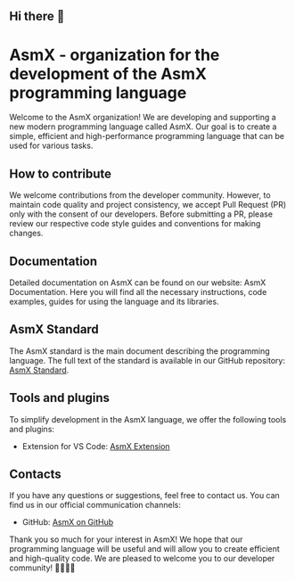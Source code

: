 ## Hi there 👋

<!--

**Here are some ideas to get you started:**

🙋‍♀️ A short introduction - what is your organization all about?
🌈 Contribution guidelines - how can the community get involved?
👩‍💻 Useful resources - where can the community find your docs? Is there anything else the community should know?
🍿 Fun facts - what does your team eat for breakfast?
🧙 Remember, you can do mighty things with the power of [Markdown](https://docs.github.com/github/writing-on-github/getting-started-with-writing-and-formatting-on-github/basic-writing-and-formatting-syntax)
-->

<!--
This organization is a new modern programming language called AsmX.

We accept deposits only with an agreement and agreements.

Documentation, and not only, can be found here:
https://langprogramming-asmx.github.io/AsmX-Documentation/
-->

# AsmX - organization for the development of the AsmX programming language

Welcome to the AsmX organization! We are developing and supporting a new modern programming language called AsmX. Our goal is to create a simple, efficient and high-performance programming language that can be used for various tasks.

## How to contribute

We welcome contributions from the developer community. However, to maintain code quality and project consistency, we accept Pull Request (PR) only with the consent of our developers. Before submitting a PR, please review our respective code style guides and conventions for making changes.

## Documentation

Detailed documentation on AsmX can be found on our website: AsmX Documentation. Here you will find all the necessary instructions, code examples, guides for using the language and its libraries.

## AsmX Standard

The AsmX standard is the main document describing the programming language. The full text of the standard is available in our GitHub repository: [AsmX Standard](https://github.com/langprogramming-AsmX/SL).

## Tools and plugins

To simplify development in the AsmX language, we offer the following tools and plugins:

- Extension for VS Code: [AsmX Extension](https://marketplace.visualstudio.com/items?itemName=AsmX.AsmX)

## Contacts

If you have any questions or suggestions, feel free to contact us. You can find us in our official communication channels:

- GitHub: [AsmX on GitHub](https://github.com/langprogramming-AsmX/.github/blob/main/profile/README.md)

Thank you so much for your interest in AsmX! We hope that our programming language will be useful and will allow you to create efficient and high-quality code. We are pleased to welcome you to our developer community! 👨‍💻👩‍💻



